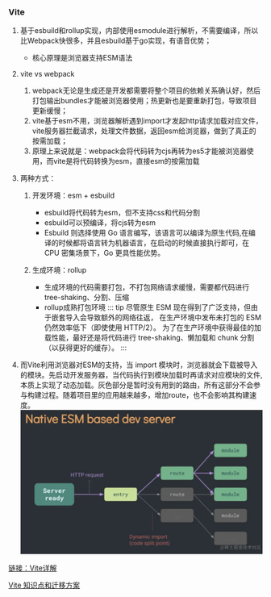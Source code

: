 ### Vite
  1. 基于esbuild和rollup实现，内部使用esmodule进行解析，不需要编译，所以比Webpack快很多，并且esbuild基于go实现，有语音优势；
      * 核心原理是浏览器支持ESM语法

  2. vite vs webpack
      1. webpack无论是生成还是开发都需要将整个项目的依赖关系确认好，然后打包输出bundles才能被浏览器使用；热更新也是要重新打包，导致项目更新缓慢；
      2. vite基于esm不用，浏览器解析遇到import才发起http请求加载对应文件，vite服务器拦截请求，处理文件数据，返回esm给浏览器，做到了真正的按需加载；
      3. 原理上来说就是：webpack会将代码转为cjs再转为es5才能被浏览器使用，而vite是将代码转换为esm，直接esm的按需加载

  3. 两种方式：
      1. 开发环境：esm + esbuild
          * esbuild将代码转为esm，但不支持css和代码分割
          * esbuild可以预编译，将cjs转为esm
          * Esbuild 则选择使用 Go 语言编写，该语言可以编译为原生代码,在编译的时候都将语言转为机器语言，在启动的时候直接执行即可，在 CPU 密集场景下，Go 更具性能优势。

      2. 生成环境：rollup
          * 生成环境的代码需要打包，不打包网络请求缓慢，需要都代码进行tree-shaking、分割、压缩
          * rollup成熟打包环境
        ::: tip
          尽管原生 ESM 现在得到了广泛支持，但由于嵌套导入会导致额外的网络往返，
          在生产环境中发布未打包的 ESM 仍然效率低下（即使使用 HTTP/2）。
          为了在生产环境中获得最佳的加载性能，最好还是将代码进行 tree-shaking、懒加载和 chunk 分割（以获得更好的缓存）。
        ::: 


  4. 而Vite利用浏览器对ESM的支持，当 import 模块时，浏览器就会下载被导入的模块。先启动开发服务器，当代码执行到模块加载时再请求对应模块的文件,本质上实现了动态加载。灰色部分是暂时没有用到的路由，所有这部分不会参与构建过程。随着项目里的应用越来越多，增加route，也不会影响其构建速度。
  ![按需加载图片](./vite.png)

  [链接：Vite详解](https://juejin.cn/post/7064853960636989454)
  
  [Vite 知识点和迁移方案](https://juejin.cn/post/6988704825450397709#heading-15)
